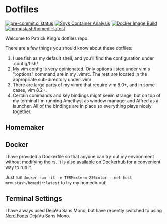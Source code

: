 # Dotfiles
[![pre-commit.ci status](https://results.pre-commit.ci/badge/github/mr-mustash/dotfiles/main.svg)](https://results.pre-commit.ci/latest/github/mr-mustash/dotfiles/main) [![Snyk Container Analysis](https://img.shields.io/github/workflow/status/mr-mustash/dotfiles/Snyk%20Container?label=Snyk%20Container%20Check&logo=Snyk)](https://github.com/mr-mustash/dotfiles/actions/workflows/snyk-container-analysis.yml) [![Docker Image Build](https://img.shields.io/github/workflow/status/mr-mustash/dotfiles/Docker%20Image%20Build?label=Docker%20Image%20Build&logo=Docker)](https://github.com/mr-mustash/dotfiles/actions/workflows/docker-image.yml) [![mrmustash/homedir:latest](https://img.shields.io/docker/cloud/build/mrmustash/homedir?label=mrmustash%2Fhomedir%3Alatest&logo=docker)](https://hub.docker.com/repository/docker/mrmustash/homedir)

Welcome to Patrick King's dotfiles repo.

There are a few things you should know about these dotfiles:
1) I use fish as my default shell, and you'll find the configuration under .config/fish/
2) My vim config is very opinionated. Only options listed under vim's ":options" command are in my .vimrc. The rest are located in the appropriate sub-directory under .vim/
3) There are large parts of my vimrc that require vim 8.0+, and in some cases, vim 8.2+.
4) Certain commands and key bindings might seem strange, but on top of my terminal I'm running Amethyst as window manager and Alfred as a launcher. All of the bindings are in place so everything plays nicely together.

## Homemaker

## Docker
I have provided a Dockerfile so that anyone can try out my environment without modifying theirs. It is also [available on Dockerhub](https://hub.docker.com/repository/docker/mrmustash/homedir/) for a convenient way to run it.

Just run `docker run -it -e TERM=xterm-256color --net host mrmustash/homedir:latest` to try my homedir out!

## Terminal Settings

I have always used DejaVu Sans Mono, but have recently switched to using [Nerd Fonts](https://www.nerdfonts.com/#home) DejaVu Sans Mono.
